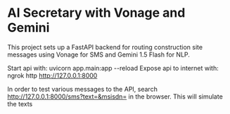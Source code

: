 # AI Secretary with Vonage and Gemini

This project sets up a FastAPI backend for routing construction site messages using Vonage for SMS and Gemini 1.5 Flash for NLP.

Start api with:
uvicorn app.main:app --reload
Expose api to internet with:
ngrok http http://127.0.0.1:8000

In order to test various messages to the API, search http://127.0.0.1:8000/sms?text=&msisdn= in the browser. This will simulate the texts